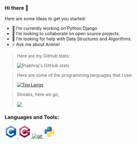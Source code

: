 ### Hi there 👋

Here are some ideas to get you started:

- 🔭 I’m currently working on Python Django 
- 👯 I’m looking to collaborate on open source projects.
- 🤔 I’m looking for help with Data Structures and Algorithms.
- ⚡ Ask me about Anime!

>Here are my GitHub stats:
>
>![Prabhraj's GitHub stats](https://github-readme-stats.vercel.app/api?username=prabhrajsingh&theme=midnight-purple&show_icons=true) 


>Here are some of the programming languages that I use:
>
>>
>[![Top Langs](https://github-readme-stats.vercel.app/api/top-langs/?username=prabhrajsingh&theme=midnight-purple&layout=compact)](https://github.com/prabhrajsingh/github-readme-stats)

>Streaks, here we go, 
>
><p><img align="center" src="https://github-readme-streak-stats.herokuapp.com/?user=prabhrajsingh&theme=midnight-purple" /></p>


<h3 align="left">Languages and Tools:</h3>
<p align="left"> <a href="https://www.cprogramming.com/" target="_blank"> <img src="https://raw.githubusercontent.com/devicons/devicon/master/icons/c/c-original.svg" alt="c" width="40" height="40"/> </a> <a href="https://www.w3schools.com/cpp/" target="_blank"> <img src="https://raw.githubusercontent.com/devicons/devicon/master/icons/cplusplus/cplusplus-original.svg" alt="cplusplus" width="40" height="40"/> </a> <a href="https://git-scm.com/" target="_blank"> <img src="https://www.vectorlogo.zone/logos/git-scm/git-scm-icon.svg" alt="git" width="40" height="40"/> </a> <a src="https://raw.githubusercontent.com/devicons/devicon/master/icons/java/java-original.svg" alt="java" width="40" height="40"/> </a> <a href="https://www.jenkins.io" target="_blank"> <img src="https://raw.githubusercontent.com/devicons/devicon/master/icons/python/python-original.svg" alt="python" width="40" height="40"/> </a> </p>
